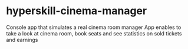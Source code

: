 # hyperskill-cinema-manager
Console app that simulates a real cinema room manager
App enables to take a look at cinema room, book seats and see statistics on sold tickets and earnings
